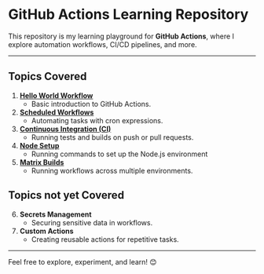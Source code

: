 
# **GitHub Actions Learning Repository**

This repository is my learning playground for **GitHub Actions**, where I explore automation workflows, CI/CD pipelines, and more.

---

## **Topics Covered**
1. [**Hello World Workflow**](.github/workflows/ci.yml)  
   - Basic introduction to GitHub Actions.
2. [**Scheduled Workflows**](.github/workflows/daily.yml)   
   - Automating tasks with cron expressions.
3. [**Continuous Integration (CI)**](.github/workflows/ci.yml)   
   - Running tests and builds on push or pull requests.
4. [**Node Setup**](.github/workflows/nodejs.yml)
   - Running commands to set up the Node.js environment
5. [**Matrix Builds**](.github/workflows/nodejs-matrix.yml)  
   - Running workflows across multiple environments.

## **Topics not yet Covered**
6. **Secrets Management**  
   - Securing sensitive data in workflows.
7. **Custom Actions**  
   - Creating reusable actions for repetitive tasks.

---

Feel free to explore, experiment, and learn! 😊

